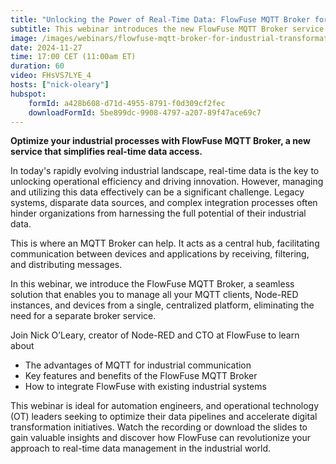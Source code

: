 ```yaml
---
title: "Unlocking the Power of Real-Time Data: FlowFuse MQTT Broker for Industrial Transformation"
subtitle: This webinar introduces the new FlowFuse MQTT Broker service which helps simplify access to real-time data for optimizing your industrial processes.
image: /images/webinars/flowfuse-mqtt-broker-for-industrial-transformation.jpg
date: 2024-11-27
time: 17:00 CET (11:00am ET) 
duration: 60
video: FHsVS7LYE_4
hosts: ["nick-oleary"]
hubspot:
    formId: a428b608-d71d-4955-8791-f0d309cf2fec
    downloadFormId: 5be899dc-9908-4797-a207-89f47ace69c7
---
```


**Optimize your industrial processes with FlowFuse MQTT Broker, a new service that simplifies real-time data access.**

<!--more-->

In today's rapidly evolving industrial landscape, real-time data is the key to unlocking operational efficiency and driving innovation.  However, managing and utilizing this data effectively can be a significant challenge. Legacy systems, disparate data sources, and complex integration processes often hinder organizations from harnessing the full potential of their industrial data.

This is where an MQTT Broker can help. It acts as a central hub, facilitating communication between devices and applications by receiving, filtering, and distributing messages. 

In this webinar, we introduce the FlowFuse MQTT Broker, a seamless solution that enables you to manage all your MQTT clients, Node-RED instances, and devices from a single, centralized platform, eliminating the need for a separate broker service.

Join Nick O’Leary, creator of Node-RED and CTO at FlowFuse to learn about
- The advantages of MQTT for industrial communication
- Key features and benefits of the FlowFuse MQTT Broker
- How to integrate FlowFuse with existing industrial systems

This webinar is ideal for automation engineers, and operational technology (OT) leaders seeking to optimize their data pipelines and accelerate digital transformation initiatives. Watch the recording or download the slides to gain valuable insights and discover how FlowFuse can revolutionize your approach to real-time data management in the industrial world.
